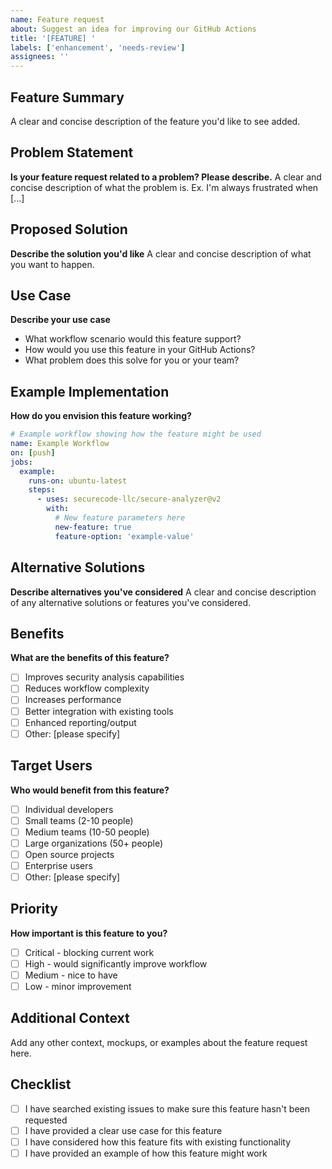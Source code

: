 ```yaml
---
name: Feature request
about: Suggest an idea for improving our GitHub Actions
title: '[FEATURE] '
labels: ['enhancement', 'needs-review']
assignees: ''
---
```


## Feature Summary
A clear and concise description of the feature you'd like to see added.

## Problem Statement
**Is your feature request related to a problem? Please describe.**
A clear and concise description of what the problem is. Ex. I'm always frustrated when [...]

## Proposed Solution
**Describe the solution you'd like**
A clear and concise description of what you want to happen.

## Use Case
**Describe your use case**
- What workflow scenario would this feature support?
- How would you use this feature in your GitHub Actions?
- What problem does this solve for you or your team?

## Example Implementation
**How do you envision this feature working?**
```yaml
# Example workflow showing how the feature might be used
name: Example Workflow
on: [push]
jobs:
  example:
    runs-on: ubuntu-latest
    steps:
      - uses: securecode-llc/secure-analyzer@v2
        with:
          # New feature parameters here
          new-feature: true
          feature-option: 'example-value'
```

## Alternative Solutions
**Describe alternatives you've considered**
A clear and concise description of any alternative solutions or features you've considered.

## Benefits
**What are the benefits of this feature?**
- [ ] Improves security analysis capabilities
- [ ] Reduces workflow complexity
- [ ] Increases performance
- [ ] Better integration with existing tools
- [ ] Enhanced reporting/output
- [ ] Other: [please specify]

## Target Users
**Who would benefit from this feature?**
- [ ] Individual developers
- [ ] Small teams (2-10 people)
- [ ] Medium teams (10-50 people)
- [ ] Large organizations (50+ people)
- [ ] Open source projects
- [ ] Enterprise users
- [ ] Other: [please specify]

## Priority
**How important is this feature to you?**
- [ ] Critical - blocking current work
- [ ] High - would significantly improve workflow
- [ ] Medium - nice to have
- [ ] Low - minor improvement

## Additional Context
Add any other context, mockups, or examples about the feature request here.

## Checklist
- [ ] I have searched existing issues to make sure this feature hasn't been requested
- [ ] I have provided a clear use case for this feature
- [ ] I have considered how this feature fits with existing functionality
- [ ] I have provided an example of how this feature might work
